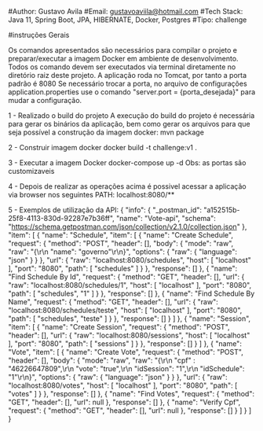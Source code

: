 #Author: Gustavo Avila #Email: gustavoaviila@hotmail.com #Tech Stack: Java 11, Spring Boot, JPA, HIBERNATE, Docker, Postgres #Tipo: challenge

#instruções Gerais

Os comandos apresentados são necessários para compilar o projeto e preparar/executar a imagem Docker em ambiente de desenvolvimento. Todos os comando devem ser executados via terminal diretamente no diretório raiz deste projeto. A aplicação roda no Tomcat, por tanto a porta padrão é 8080 Se necessário trocar a porta, no arquivo de configurações application.properties use o comando "server.port = {porta_desejada}" para mudar a configuração.

1 - Realizado o build do projeto A execução do build do projeto é necessária para gerar os binários da aplicação, bem como gerar os arquivos para que seja possível a construção da imagem docker: mvn package

2 - Construir imagem docker docker build -t challenge:v1 .

3 - Executar a imagem Docker docker-compose up -d Obs: as portas são customizaveis

4 - Depois de realizar as operações acima é possivel acessar a aplicação via browser nos seguintes PATH: localhost:8080/**

5 - Exemplos de utilização da API: { "info": { "_postman_id": "a152515b-25f8-4113-830d-92287e7b36ff", "name": "Vote-api", "schema": "https://schema.getpostman.com/json/collection/v2.1.0/collection.json" }, "item": [ { "name": "Schedule", "item": [ { "name": "Create Schedule", "request": { "method": "POST", "header": [], "body": { "mode": "raw", "raw": "{\r\n "name": "governo"\r\n}", "options": { "raw": { "language": "json" } } }, "url": { "raw": "localhost:8080/schedules", "host": [ "localhost" ], "port": "8080", "path": [ "schedules" ] } }, "response": [] }, { "name": "Find Schedule By Id", "request": { "method": "GET", "header": [], "url": { "raw": "localhost:8080/schedules/1", "host": [ "localhost" ], "port": "8080", "path": [ "schedules", "1" ] } }, "response": [] }, { "name": "Find Schedule By Name", "request": { "method": "GET", "header": [], "url": { "raw": "localhost:8080/schedules/teste", "host": [ "localhost" ], "port": "8080", "path": [ "schedules", "teste" ] } }, "response": [] } ] }, { "name": "Session", "item": [ { "name": "Create Session", "request": { "method": "POST", "header": [], "url": { "raw": "localhost:8080/sessions", "host": [ "localhost" ], "port": "8080", "path": [ "sessions" ] } }, "response": [] } ] }, { "name": "Vote", "item": [ { "name": "Create Vote", "request": { "method": "POST", "header": [], "body": { "mode": "raw", "raw": "{\r\n "cpf" : "46226647809",\r\n "vote": "true",\r\n "idSession": "1",\r\n "idSchedule": "1"\r\n}", "options": { "raw": { "language": "json" } } }, "url": { "raw": "localhost:8080/votes", "host": [ "localhost" ], "port": "8080", "path": [ "votes" ] } }, "response": [] }, { "name": "Find Votes", "request": { "method": "GET", "header": [], "url": null }, "response": [] }, { "name": "Verify Cpf", "request": { "method": "GET", "header": [], "url": null }, "response": [] } ] } ] }